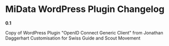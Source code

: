 # MiData WordPress Plugin Changelog

**0.1**

Copy of WordPress Plugin "OpenID Connect Generic Client" from Jonathan Daggerhart
Customisation for Swiss Guide and Scout Movement
